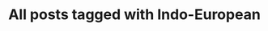 ---
layout: tag
title: "All posts tagged with Indo-European"
permalink: /weblog/tags/indo-european/
taxonomy: Indo-European
---